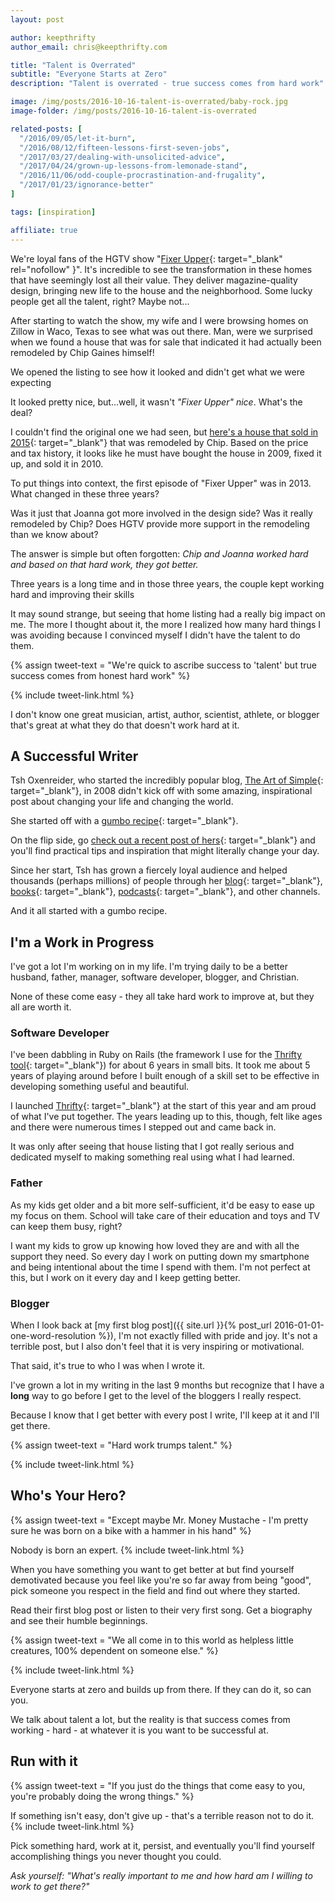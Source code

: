```yaml
---
layout: post

author: keepthrifty
author_email: chris@keepthrifty.com

title: "Talent is Overrated"
subtitle: "Everyone Starts at Zero"
description: "Talent is overrated - true success comes from hard work"

image: /img/posts/2016-10-16-talent-is-overrated/baby-rock.jpg
image-folder: /img/posts/2016-10-16-talent-is-overrated

related-posts: [
  "/2016/09/05/let-it-burn",
  "/2016/08/12/fifteen-lessons-first-seven-jobs",
  "/2017/03/27/dealing-with-unsolicited-advice",
  "/2017/04/24/grown-up-lessons-from-lemonade-stand",
  "/2016/11/06/odd-couple-procrastination-and-frugality",
  "/2017/01/23/ignorance-better"
]

tags: [inspiration]

affiliate: true
---
```


We're loyal fans of the HGTV show "[Fixer Upper](http://amzn.to/2dX33dc){: target="_blank" rel="nofollow" }". It's incredible to see the transformation in these homes that have seemingly lost all their value. They deliver magazine-quality design, bringing new life to the house and the neighborhood. Some lucky people get all the talent, right? Maybe not...

After starting to watch the show, my wife and I were browsing homes on Zillow in Waco, Texas to see what was out there. Man, were we surprised when we found a house that was for sale that indicated it had actually been remodeled by Chip Gaines himself!

We opened the listing to see how it looked and didn't get what we were expecting

It looked pretty nice, but...well, it wasn't _"Fixer Upper" nice_. What's the deal?

I couldn't find the original one we had seen, but [here's a house that sold in 2015](http://www.zillow.com/homedetails/3204-Pioneer-Cir-Waco-TX-76712/52067623_zpid/){: target="_blank"} that was remodeled by Chip. Based on the price and tax history, it looks like he must have bought the house in 2009, fixed it up, and sold it in 2010.

To put things into context, the first episode of "Fixer Upper" was in 2013. What changed in these three years?

Was it just that Joanna got more involved in the design side? Was it really remodeled by Chip? Does HGTV provide more support in the remodeling than we know about?

The answer is simple but often forgotten: _Chip and Joanna worked hard and based on that hard work, they got better._

Three years is a long time and in those three years, the couple kept working hard and improving their skills

It may sound strange, but seeing that home listing had a really big impact on me. The more I thought about it, the more I realized how many hard things I was avoiding because I convinced myself I didn't have the talent to do them.

{% assign tweet-text = "We're quick to ascribe success to 'talent' but true success comes from honest hard work" %}

{% include tweet-link.html %}

I don't know one great musician, artist, author, scientist, athlete, or blogger that's great at what they do that doesn't work hard at it.

## A Successful Writer ##

Tsh Oxenreider, who started the incredibly popular blog, [The Art of Simple](http://theartofsimple.net/){: target="_blank"}, in 2008 didn't kick off with some amazing, inspirational post about changing your life and changing the world.

She started off with a [gumbo recipe](http://theartofsimple.net/crock-pot-chicken-and-sausage-gumbo/){: target="_blank"}.

On the flip side, go [check out a recent post of hers](http://theartofsimple.net/permissiontorest/){: target="_blank"} and you'll find practical tips and inspiration that might literally change your day.

Since her start, Tsh has grown a fiercely loyal audience and helped thousands (perhaps millions) of people through her [blog](http://theartofsimple.net/){: target="_blank"}, [books](https://www.amazon.com/Tsh-Oxenreider/e/B003GMBD32/ref=sr_ntt_srch_lnk_1?qid=1476582139&sr=8-1){: target="_blank"}, [podcasts](http://theartofsimple.net/thepodcast/){: target="_blank"}, and other channels.

And it all started with a gumbo recipe.

## I'm a Work in Progress ##

I've got a lot I'm working on in my life. I'm trying daily to be a better husband, father, manager, software developer, blogger, and Christian.

None of these come easy - they all take hard work to improve at, but they all are worth it.

### Software Developer ###

I've been dabbling in Ruby on Rails (the framework I use for the [Thrifty tool](/thrifty/){: target="_blank"}) for about 6 years in small bits. It took me about 5 years of playing around before I built enough of a skill set to be effective in developing something useful and beautiful.

I launched [Thrifty](/thrifty/){: target="_blank"} at the start of this year and am proud of what I've put together. The years leading up to this, though, felt like ages and there were numerous times I stepped out and came back in.

It was only after seeing that house listing that I got really serious and dedicated myself to making something real using what I had learned.

### Father ###

As my kids get older and a bit more self-sufficient, it'd be easy to ease up my focus on them. School will take care of their education and toys and TV can keep them busy, right?

I want my kids to grow up knowing how loved they are and with all the support they need. So every day I work on putting down my smartphone and being intentional about the time I spend with them. I'm not perfect at this, but I work on it every day and I keep getting better.

### Blogger ###

When I look back at [my first blog post]({{ site.url }}{% post_url 2016-01-01-one-word-resolution %}), I'm not exactly filled with pride and joy. It's not a terrible post, but I also don't feel that it is very inspiring or motivational.

That said, it's true to who I was when I wrote it.

I've grown a lot in my writing in the last 9 months but recognize that I have a __long__ way to go before I get to the level of the bloggers I really respect.

Because I know that I get better with every post I write, I'll keep at it and I'll get there.

{% assign tweet-text = "Hard work trumps talent." %}

{% include tweet-link.html %}

## Who's Your Hero? ##

{% assign tweet-text = "Except maybe Mr. Money Mustache - I'm pretty sure he was born on a bike with a hammer in his hand" %}

Nobody is born an expert. {% include tweet-link.html %}

When you have something you want to get better at but find yourself demotivated because you feel like you're so far away from being "good", pick someone you respect in the field and find out where they started.

Read their first blog post or listen to their very first song. Get a biography and see their humble beginnings.

{% assign tweet-text = "We all come in to this world as helpless little creatures, 100% dependent on someone else." %}

{% include tweet-link.html %}

Everyone starts at zero and builds up from there. If they can do it, so can you.

We talk about talent a lot, but the reality is that success comes from working - hard - at whatever it is you want to be successful at.

## Run with it ##

{% assign tweet-text = "If you just do the things that come easy to you, you're probably doing the wrong things." %}

If something isn't easy, don't give up - that's a terrible reason not to do it. {% include tweet-link.html %}

Pick something hard, work at it, persist, and eventually you'll find yourself accomplishing things you never thought you could.

_Ask yourself: "What's really important to me and how hard am I willing to work to get there?"_
